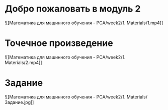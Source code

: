 # Добро пожаловать в модуль 2
![[Математика для машинного обучения - PCA/week2/1. Materials/1.mp4]]
# Точечное произведение
![[Математика для машинного обучения - PCA/week2/1. Materials/2.mp4]]
# Задание
![[Математика для машинного обучения - PCA/week2/1. Materials/Задание.jpg]]